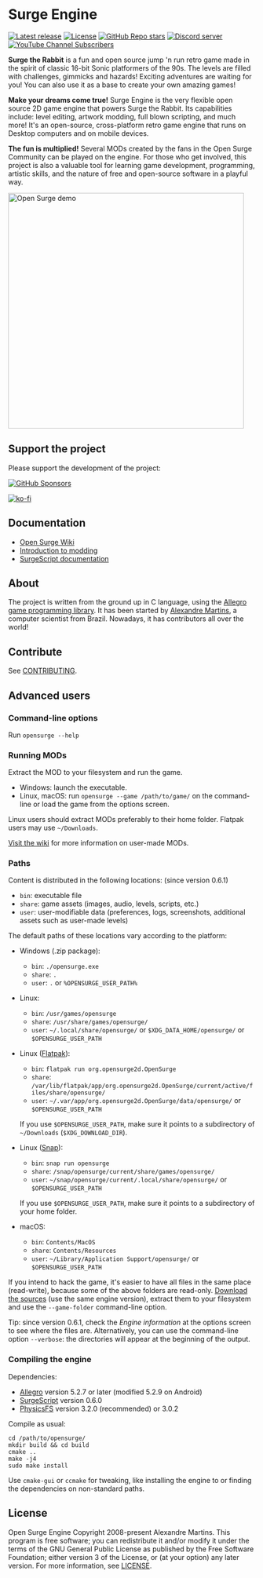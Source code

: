 # Surge Engine

[![Latest release](https://img.shields.io/github/v/release/alemart/opensurge?color=blue)](https://github.com/alemart/opensurge/releases)
[![License](https://img.shields.io/github/license/alemart/opensurge?color=brightgreen)](#license)
[![GitHub Repo stars](https://img.shields.io/github/stars/alemart/opensurge?logo=github&color=orange)](https://github.com/alemart/opensurge/stargazers)
[![Discord server](https://img.shields.io/discord/493384707937927178?color=5662f6&logo=discord&logoColor=white)](https://discord.gg/w8JqM7m)
[![YouTube Channel Subscribers](https://img.shields.io/youtube/channel/subscribers/UCqy8swP261RPePNdBdJUdHg?style=flat&logo=youtube&label=YouTube&color=ff0000)](https://youtube.com/alemart88)

**Surge the Rabbit** is a fun and open source jump 'n run retro game made in the spirit of classic 16-bit Sonic platformers of the 90s. The levels are filled with challenges, gimmicks and hazards! Exciting adventures are waiting for you! You can also use it as a base to create your own amazing games!

**Make your dreams come true!** Surge Engine is the very flexible open source 2D game engine that powers Surge the Rabbit. Its capabilities include: level editing, artwork modding, full blown scripting, and much more! It's an open-source, cross-platform retro game engine that runs on Desktop computers and on mobile devices.

**The fun is multiplied!** Several MODs created by the fans in the Open Surge Community can be played on the engine. For those who get involved, this project is also a valuable tool for learning game development, programming, artistic skills, and the nature of free and open-source software in a playful way.

<img src="https://opensurge2d.org/surge-demo.gif" alt="Open Surge demo" width="480">

## Support the project

Please support the development of the project:

[![GitHub Sponsors](https://img.shields.io/github/sponsors/alemart?style=social&logo=github%20sponsors&label=Support%20me%20on%20GitHub%20Sponsors)](https://github.com/sponsors/alemart)

[![ko-fi](https://ko-fi.com/img/githubbutton_sm.svg)](https://ko-fi.com/J3J41O00K)

## Documentation

* [Open Surge Wiki](https://wiki.opensurge2d.org)
* [Introduction to modding](https://wiki.opensurge2d.org/Introduction_to_Modding)
* [SurgeScript documentation](https://docs.opensurge2d.org)

## About

The project is written from the ground up in C language, using the [Allegro game programming library](http://liballeg.org). It has been started by [Alexandre Martins](http://github.com/alemart), a computer scientist from Brazil. Nowadays, it has contributors all over the world!

## Contribute

See [CONTRIBUTING](https://github.com/alemart/opensurge/blob/master/CONTRIBUTING.md).

## Advanced users

### Command-line options

Run `opensurge --help`

### Running MODs

Extract the MOD to your filesystem and run the game.

- Windows: launch the executable.
- Linux, macOS: run `opensurge --game /path/to/game/` on the command-line or load the game from the options screen.

Linux users should extract MODs preferably to their home folder. Flatpak users may use `~/Downloads`.

[Visit the wiki](https://wiki.opensurge2d.org/User-made_games) for more information on user-made MODs.

### Paths

Content is distributed in the following locations: (since version 0.6.1)

- `bin`: executable file
- `share`: game assets (images, audio, levels, scripts, etc.)
- `user`: user-modifiable data (preferences, logs, screenshots, additional assets such as user-made levels)

The default paths of these locations vary according to the platform:

- Windows (.zip package):
    * `bin`: `./opensurge.exe`
    * `share`: `.`
    * `user`: `.` or `%OPENSURGE_USER_PATH%`

- Linux:
    * `bin`: `/usr/games/opensurge`
    * `share`: `/usr/share/games/opensurge/`
    * `user`: `~/.local/share/opensurge/` or `$XDG_DATA_HOME/opensurge/` or `$OPENSURGE_USER_PATH`

- Linux ([Flatpak](https://flathub.org/apps/details/org.opensurge2d.OpenSurge)):
    * `bin`: `flatpak run org.opensurge2d.OpenSurge`
    * `share`: `/var/lib/flatpak/app/org.opensurge2d.OpenSurge/current/active/files/share/opensurge/`
    * `user`: `~/.var/app/org.opensurge2d.OpenSurge/data/opensurge/` or `$OPENSURGE_USER_PATH`

    If you use `$OPENSURGE_USER_PATH`, make sure it points to a subdirectory of `~/Downloads` (`$XDG_DOWNLOAD_DIR`).

- Linux ([Snap](https://snapcraft.io/opensurge)):
    * `bin`: `snap run opensurge`
    * `share`: `/snap/opensurge/current/share/games/opensurge/`
    * `user`: `~/snap/opensurge/current/.local/share/opensurge/` or `$OPENSURGE_USER_PATH`

    If you use `$OPENSURGE_USER_PATH`, make sure it points to a subdirectory of your home folder.

- macOS:
    * `bin`: `Contents/MacOS`
    * `share`: `Contents/Resources`
    * `user`: `~/Library/Application Support/opensurge/` or `$OPENSURGE_USER_PATH`

If you intend to hack the game, it's easier to have all files in the same place (read-write), because some of the above folders are read-only. [Download the sources](https://github.com/alemart/opensurge/releases) (use the same engine version), extract them to your filesystem and use the `--game-folder` command-line option.

Tip: since version 0.6.1, check the *Engine information* at the options screen to see where the files are. Alternatively, you can use the command-line option `--verbose`: the directories will appear at the beginning of the output.

### Compiling the engine

Dependencies:

* [Allegro](http://liballeg.org) version 5.2.7 or later (modified 5.2.9 on Android)
* [SurgeScript](http://github.com/alemart/surgescript) version 0.6.0
* [PhysicsFS](https://github.com/icculus/physfs) version 3.2.0 (recommended) or 3.0.2

Compile as usual:

```
cd /path/to/opensurge/
mkdir build && cd build
cmake ..
make -j4
sudo make install
```

Use `cmake-gui` or `ccmake` for tweaking, like installing the engine to or finding the dependencies on non-standard paths.

## License

Open Surge Engine Copyright 2008-present Alexandre Martins. This program is free software; you can redistribute it and/or modify it under the terms of the GNU General Public License as published by the Free Software Foundation; either version 3 of the License, or (at your option) any later version. For more information, see [LICENSE](https://github.com/alemart/opensurge/blob/master/LICENSE).
